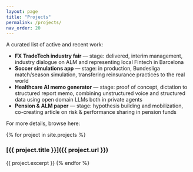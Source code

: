 ```yaml
---
layout: page
title: "Projects"
permalink: /projects/
nav_order: 20
---
```


A curated list of active and recent work:

- **FX TradeTech industry fair** — stage: delivered, interim management, industry dialogue on ALM and representing local Fintech in Barcelona
- **Soccer simulations app** — stage: in production, Bundesliga match/season simulation, transfering reinsurance practices to the real world
- **Healthcare AI memo generator** — stage: proof of concept, dictation to structured report memo, combining unstructured voice and structured data using open domain LLMs both in private agents
- **Pension & ALM paper** — stage: hypothesis building and mobilization, co-creating article on risk & performance sharing in pension funds

For more details, browse here:

{% for project in site.projects %}
### [{{ project.title }}]({{ project.url }})
{{ project.excerpt }}
{% endfor %}